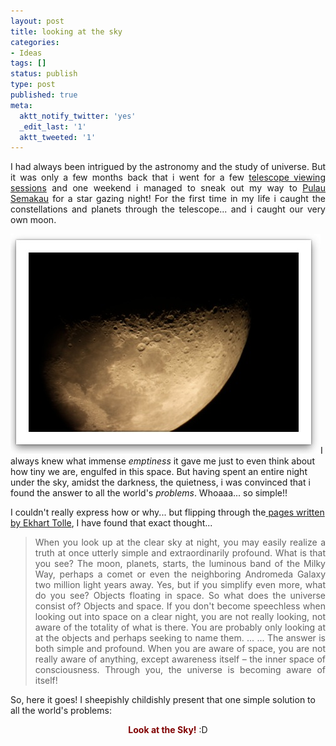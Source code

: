 ```yaml
---
layout: post
title: looking at the sky
categories:
- Ideas
tags: []
status: publish
type: post
published: true
meta:
  aktt_notify_twitter: 'yes'
  _edit_last: '1'
  aktt_tweeted: '1'
---
```

<p style="text-align: justify;">I had always been intrigued by the astronomy and the study of universe. But it was only a few months back that i went for a few <a href="http://www.sci-ctr.edu.sg/ssc/otmovie.jsp?type=8&amp;root=82&amp;parent=82&amp;cat=110">telescope viewing sessions</a> and one weekend i managed to sneak out my way to <a href="http://en.wikipedia.org/wiki/Pulau_Semakau">Pulau Semakau</a> for a star gazing night! For the first time in my life i caught the constellations and planets through the telescope... and i caught our very own moon.</p>

<img class="aligncenter size-full wp-image-450" title="Screen shot 2009-10-17 at PM 10.15.11" src="/img/Screen-shot-2009-10-17-at-PM-10.15.11.jpg" alt="Screen shot 2009-10-17 at PM 10.15.11" width="496" height="352" />I always knew what immense <em>emptiness</em> it gave me just to even think about how tiny we are, engulfed in this space. But having spent an entire night under the sky, amidst the darkness, the quietness, i was convinced that i found the answer to all the world's <em>problems</em>. Whoaaa... so simple!!

I couldn't really express how or why... but flipping through the<a href="http://eckharttolle.com/a_new_earth"> pages written by Ekhart Tolle</a>, I have found that exact thought...
<blockquote>
<p style="text-align: justify;">When you look up at the clear sky at night, you may easily realize a truth at once utterly simple and extraordinarily profound. What is that you see? The moon, planets, starts, the luminous band of the Milky Way, perhaps a comet or even the neighboring Andromeda Galaxy two million light years away. Yes, but if you simplify even more, what do you see? Objects floating in space. So what does the universe consist of? Objects and space.
If you don't become speechless when looking out into space on a clear night, you are not really looking, not aware of the totality of what is there. You are probably only looking at at the objects and perhaps seeking to name  them.  ... ... The answer is both simple and profound. When you are aware of space, you are not really aware of anything, except awareness itself – the inner space of consciousness. Through you, the universe is becoming aware of itself!</blockquote>
<p style="text-align: left;">So, here it goes! I sheepishly childishly present that one simple solution to all the world's problems:</p>
<p style="text-align: center;"><span style="color: #800000;"><strong>Look at the Sky!</strong></span> :D</p>
